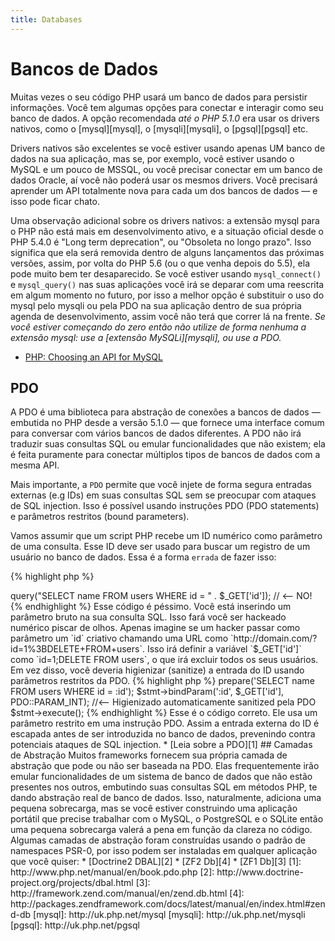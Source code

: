 ```yaml
---
title: Databases
---
```


# Bancos de Dados

Muitas vezes o seu código PHP usará um banco de dados para persistir informações. Você tem algumas opções para conectar e interagir
como seu banco de dados. A opção recomendada _até o PHP 5.1.0_ era usar os drivers nativos, como o [mysql][mysql], o [mysqli][mysqli], o [pgsql][pgsql] etc.

Drivers nativos são excelentes se você estiver usando apenas UM banco de dados na sua aplicação, mas se, por exemplo, você estiver usando o MySQL e um pouco de MSSQL,
ou você precisar conectar em um banco de dados Oracle, aí você não poderá usar os mesmos drivers. Você precisará aprender um API totalmente nova para cada um dos
bancos de dados &mdash; e isso pode ficar chato.

Uma observação adicional sobre os drivers nativos: a extensão mysql para o PHP não está mais em desenvolvimento ativo, e a situação oficial desde o PHP 5.4.0 é
"Long term deprecation", ou "Obsoleta no longo prazo". Isso significa que ela será removida dentro de alguns lançamentos das próximas versões, assim, por volta do PHP 5.6 (ou o que venha depois do 5.5), ela pode muito bem ter desaparecido. Se você estiver usando `mysql_connect()` e `mysql_query()` nas suas aplicações você irá se deparar com uma reescrita em algum momento no futuro, por isso a melhor opção é substituir o uso do mysql pelo mysqli ou pela PDO na sua aplicação dentro de sua própria agenda de desenvolvimento, assim você não terá que correr lá na frente. _Se você estiver começando do zero então não utilize de forma nenhuma a extensão mysql: use a [extensão MySQLi][mysqli], ou use a PDO._

* [PHP: Choosing an API for MySQL](http://php.net/manual/en/mysqlinfo.api.choosing.php)

## PDO

A PDO é uma biblioteca para abstração de conexões a bancos de dados &mdash; embutida no PHP desde a versão 5.1.0 &mdash; que fornece uma interface comum para conversar com
vários bancos de dados diferentes. A PDO não irá traduzir suas consultas SQL ou emular funcionalidades que não existem; ela é feita puramente para conectar múltiplos tipos
de bancos de dados com a mesma API.

Mais importante, a `PDO` permite que você injete de forma segura entradas externas (e.g IDs) em suas consultas SQL sem se preocupar com ataques de SQL injection.
Isso é possível usando instruções PDO (PDO statements) e parâmetros restritos (bound parameters).

Vamos assumir que um script PHP recebe um ID numérico como parâmetro de uma consulta. Esse ID deve ser usado para buscar um registro de um usuário no banco de dados. Essa é a forma
`errada` de fazer isso:

{% highlight php %}
<?php
$pdo = new PDO('sqlite:users.db');
$pdo->query("SELECT name FROM users WHERE id = " . $_GET['id']); // <-- NO!
{% endhighlight %}

Esse código é péssimo. Você está inserindo um parâmetro bruto na sua consulta SQL. Isso fará você ser hackeado numérico
piscar de olhos. Apenas imagine se um hacker passar como parâmetro um `id` criativo chamando uma URL como
`http://domain.com/?id=1%3BDELETE+FROM+users`. Isso irá definir a variável `$_GET['id']` como `id=1;DELETE FROM users`,
o que irá excluir todos os seus usuários. Em vez disso, você deveria higienizar (sanitize) a entrada do ID usando parâmetros restritos da PDO.

{% highlight php %}
<?php
$pdo = new PDO('sqlite:users.db');
$stmt = $pdo->prepare('SELECT name FROM users WHERE id = :id');
$stmt->bindParam(':id', $_GET['id'], PDO::PARAM_INT); //<-- Higienizado automaticamente sanitized pela PDO
$stmt->execute();
{% endhighlight %}

Esse é o código correto. Ele usa um parâmetro restrito em uma instrução PDO. Assim a entrada externa do ID é escapada antes de ser introduzida no
banco de dados, prevenindo contra potenciais ataques de SQL injection.

* [Leia sobre a PDO][1]

## Camadas de Abstração

Muitos frameworks fornecem sua própria camada de abstração que pode ou não ser baseada na PDO. Elas frequentemente irão emular funcionalidades de
um sistema de banco de dados que não estão presentes nos outros, embutindo suas consultas SQL em métodos PHP, te dando abstração real de banco de dados.
Isso, naturalmente, adiciona uma pequena sobrecarga, mas se você estiver construindo uma aplicação portátil que precise trabalhar com o MySQL, o PostgreSQL e
o SQLite então uma pequena sobrecarga valerá a pena em função da clareza no código.

Algumas camadas de abstração foram construídas usando o padrão de namespaces PSR-0, por isso podem ser instaladas em qualquer aplicação que você quiser:

* [Doctrine2 DBAL][2]
* [ZF2 Db][4]
* [ZF1 Db][3]

[1]: http://www.php.net/manual/en/book.pdo.php
[2]: http://www.doctrine-project.org/projects/dbal.html
[3]: http://framework.zend.com/manual/en/zend.db.html
[4]: http://packages.zendframework.com/docs/latest/manual/en/index.html#zend-db

[mysql]: http://uk.php.net/mysql
[mysqli]: http://uk.php.net/mysqli
[pgsql]: http://uk.php.net/pgsql
